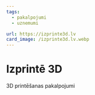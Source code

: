 ```yaml
---
tags:
  - pakalpojumi
  - uznemumi

url: https://izprinte3d.lv
card_image: /izprinte3d.lv.webp
---
```


# Izprintē 3D

3D printēšanas pakalpojumi
